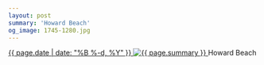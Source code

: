```yaml
---
layout: post
summary: 'Howard Beach'
og_image: 1745-1280.jpg
---
```


<p>
 <time>
  <a href="/1745">
   {{ page.date | date: "%B %-d, %Y" }}
  </a>
 </time>
 <a href="/1745">
  <img alt="{{ page.summary }}" data-taken="2/14/2023" sizes="(min-width: 700px) 50vw, calc(100vw - 2rem)" src="{{ site.assets_url }}/1745-640.jpg" srcset="{{ site.assets_url }}/1745-320.jpg 320w, {{ site.assets_url }}/1745-640.jpg 640w, {{ site.assets_url }}/1745-960.jpg 960w, {{ site.assets_url }}/1745-1280.jpg 1280w"/>
 </a>
 <span>
  Howard Beach
 </span>
</p>
